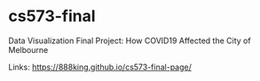 # cs573-final
Data Visualization Final Project:
How COVID19 Affected the City of Melbourne

Links: https://888king.github.io/cs573-final-page/
